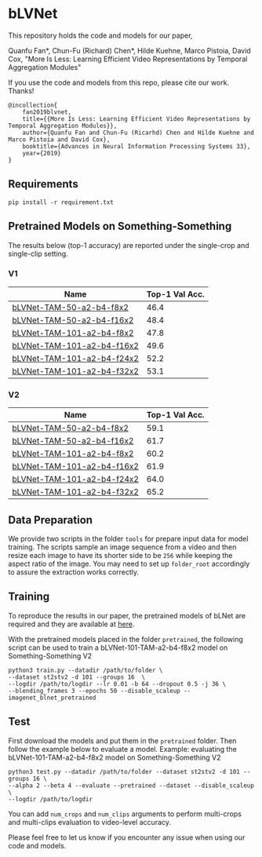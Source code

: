 # bLVNet

This repository holds the code and models for our paper,

Quanfu Fan*, Chun-Fu (Richard) Chen*, Hilde Kuehne, Marco Pistoia, David Cox, "More Is Less: Learning Efficient Video Representations by Temporal Aggregation Modules"

If you use the code and models from this repo, please cite our work. Thanks!
```
@incollection{
    fan2019blvnet,
    title={{More Is Less: Learning Efficient Video Representations by Temporal Aggregation Modules}},
    author={Quanfu Fan and Chun-Fu (Ricarhd) Chen and Hilde Kuehne and Marco Pistoia and David Cox},
    booktitle={Advances in Neural Information Processing Systems 33},
    year={2019}
}
```

## Requirements

```
pip install -r requirement.txt
```


## Pretrained Models on Something-Something
The results below (top-1 accuracy) are reported under the single-crop and single-clip setting.

### V1

| Name | Top-1 Val Acc. |
|------|----------------|
|[bLVNet-TAM-50-a2-b4-f8x2](https://ibm.box.com/v/st2stv1-bLVNet-TAM-50-f8x2) | 46.4 |  
|[bLVNet-TAM-50-a2-b4-f16x2](https://ibm.box.com/v/st2stv1-bLVNet-TAM-50-f16x2) | 48.4 | 
|[bLVNet-TAM-101-a2-b4-f8x2](https://ibm.box.com/v/st2stv1-bLVNet-TAM-101-f8x2) | 47.8 | 
|[bLVNet-TAM-101-a2-b4-f16x2](https://ibm.box.com/v/st2stv1-bLVNet-TAM-101-f16x2) | 49.6 |
|[bLVNet-TAM-101-a2-b4-f24x2](https://ibm.box.com/v/st2stv1-bLVNet-TAM-101-f24x2) | 52.2 |
|[bLVNet-TAM-101-a2-b4-f32x2](https://ibm.box.com/v/st2stv1-bLVNet-TAM-101-f32x2) | 53.1|

### V2

| Name | Top-1 Val Acc. |
|------|------------|
|[bLVNet-TAM-50-a2-b4-f8x2](https://ibm.box.com/v/st2stv2-bLVNet-TAM-50-f8x2) | 59.1 |
|[bLVNet-TAM-50-a2-b4-f16x2](https://ibm.box.com/v/st2stv2-bLVNet-TAM-50-f16x2) | 61.7 | 
|[bLVNet-TAM-101-a2-b4-f8x2](https://ibm.box.com/v/st2stv2-bLVNet-TAM-101-f8x2) | 60.2 |
|[bLVNet-TAM-101-a2-b4-f16x2](https://ibm.box.com/v/st2stv2-bLVNet-TAM-101-f16x2) | 61.9 |
|[bLVNet-TAM-101-a2-b4-f24x2](https://ibm.box.com/v/st2stv2-bLVNet-TAM-101-f24x2) | 64.0 |
|[bLVNet-TAM-101-a2-b4-f32x2](https://ibm.box.com/v/st2stv2-bLVNet-TAM-101-f32x2) | 65.2 |
 
## Data Preparation
We provide two scripts in the folder `tools` for prepare input data for model training. The scripts sample an image sequence from a video and then resize each image to have its shorter side to be `256` while keeping the aspect ratio of the image.
You may need to set up `folder_root` accordingly to assure the extraction works correctly.
 
## Training
To reproduce the results in our paper, the pretrained models of bLNet are required and they are available at [here](https://github.com/IBM/BigLittleNet).

With the pretrained models placed in the folder `pretrained`, the following script can be used to train
a bLVNet-101-TAM-a2-b4-f8x2 model on Something-Something V2

```
python3 train.py --datadir /path/to/folder \
--dataset st2stv2 -d 101 --groups 16  \ 
--logdir /path/to/logdir --lr 0.01 -b 64 --dropout 0.5 -j 36 \
--blending_frames 3 --epochs 50 --disable_scaleup --imagenet_blnet_pretrained
```

## Test 

First download the models and put them in the `pretrained` folder. Then follow the example below to evaluate a model. 
Example: evaluating the bLVNet-101-TAM-a2-b4-f8x2 model on Something-Something V2
```
python3 test.py --datadir /path/to/folder --dataset st2stv2 -d 101 --groups 16 \ 
--alpha 2 --beta 4 --evaluate --pretrained --dataset --disable_scaleup \
--logdir /path/to/logdir
```

You can add `num_crops` and `num_clips` arguments to perform multi-crops and multi-clips evaluation to video-level accuracy.

Please feel free to let us know if you encounter any issue when using our code and models.

